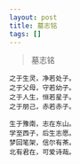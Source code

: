 ```yaml
---
layout: post
title: 墓志铭
tags: []
---
```


> 墓志铭

	之于生灵，净若处子。
	之于父母，守若幼子。
	之于人生，恒若星子。
	之于朋己，赤若赤子。

	生于豫南，志在东山。
	学至西子，后生志愿。
	梦回笔架，信尔有茶。
	北有君在，可爱诗哉。

